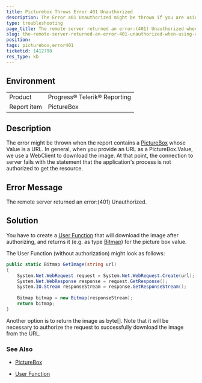 ```yaml
---
title: Picturebox Throws Error 401 Unauthorized
description: The Error 401 Unauthorized might be thrown if you are using a PictureBox with a Value from URL
type: troubleshooting
page_title: The remote server returned an error:(401) Unauthorized when using a PictureBox from URL
slug: the-remote-server-returned-an-error-401-unauthorized-when-using-a-pictureBox-from-url
position: 
tags: picturebox,error401
ticketid: 1412798
res_type: kb
---
```


## Environment
<table>
	<tbody>
		<tr>
			<td>Product</td>
			<td>Progress® Telerik® Reporting</td>
		</tr>
    <tr>
			<td>Report item</td>
			<td>PictureBox</td>
		</tr>
	</tbody>
</table>


## Description
The error might be thrown when the report contains a [PictureBox](../designing-reports/report-structure/picturebox) whose Value is a URL. 
In general, when you provide an URL as a PictureBox.Value, we use a WebClient to download the image.
At that point, the connection to server fails with the statement that the application's process is not authorized to get the resource.

## Error Message
The remote server returned an error:(401) Unauthorized.

## Solution

You have to create a [User Function](../designing-reports/connecting-to-data/expressions/extending-expressions/user-functions) that will download the image after authorizing, and returns it (e.g. as type [Bitmap](https://docs.microsoft.com/en-us/dotnet/api/system.drawing.bitmap?view=netframework-4.8)) for the picture box value.

The User Function (without authorization) might look as follows:

```cs
public static Bitmap GetImage(string url)
{
    System.Net.WebRequest request = System.Net.WebRequest.Create(url);
    System.Net.WebResponse response = request.GetResponse();
    System.IO.Stream responseStream = response.GetResponseStream();
 
    Bitmap bitmap = new Bitmap(responseStream);
    return bitmap;
}
```

Another option is to return the image as byte[]. Note that it will be necessary to authorize the request to successfully download the image from the URL.

### See Also
- [PictureBox](../designing-reports/report-structure/picturebox)

- [User Function](../designing-reports/connecting-to-data/expressions/extending-expressions/user-functions)
